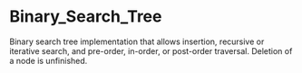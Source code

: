 # Binary_Search_Tree
Binary search tree implementation that allows insertion, recursive or iterative search, and pre-order, in-order, or post-order traversal. Deletion of a node is unfinished.
